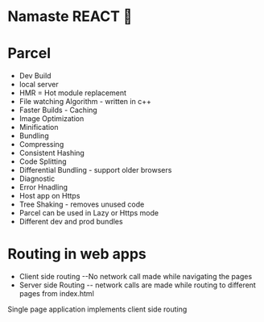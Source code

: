 # Namaste REACT 🚀


# Parcel

- Dev Build
- local server
- HMR = Hot module replacement
- File watching Algorithm - written in c++
- Faster Builds - Caching
- Image Optimization
- Minification 
- Bundling
- Compressing
- Consistent Hashing
- Code Splitting
- Differential Bundling - support older browsers
- Diagnostic
- Error Hnadling
- Host app on Https
- Tree Shaking - removes unused code 
- Parcel can be used in Lazy or Https mode
- Different dev and prod bundles

# Routing in web apps
- Client side routing --No network call made while navigating the pages
- Server side Routing -- network calls are made while routing to different pages from index.html

Single page application implements client side routing






